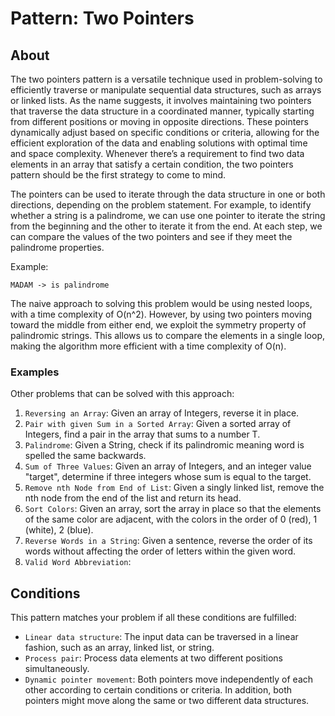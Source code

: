 # Pattern: Two Pointers

## About

The two pointers pattern is a versatile technique used in problem-solving to efficiently traverse or manipulate sequential data structures, such as arrays or linked lists. As the name suggests, it involves maintaining two pointers that traverse the data structure in a coordinated manner, typically starting from different positions or moving in opposite directions. These pointers dynamically adjust based on specific conditions or criteria, allowing for the efficient exploration of the data and enabling solutions with optimal time and space complexity. Whenever there’s a requirement to find two data elements in an array that satisfy a certain condition, the two pointers pattern should be the first strategy to come to mind.

The pointers can be used to iterate through the data structure in one or both directions, depending on the problem statement. For example, to identify whether a string is a palindrome, we can use one pointer to iterate the string from the beginning and the other to iterate it from the end. At each step, we can compare the values of the two pointers and see if they meet the palindrome properties.

Example:

    MADAM -> is palindrome 

The naive approach to solving this problem would be using nested loops, with a time complexity of O(n^2). However, by using two pointers moving toward the middle from either end, we exploit the symmetry property of palindromic strings. This allows us to compare the elements in a single loop, making the algorithm more efficient with a time complexity of O(n).

### Examples

Other problems that can be solved with this approach:

1. `Reversing an Array`: Given an array of Integers, reverse it in place.
2. `Pair with given Sum in a Sorted Array`: Given a sorted array of Integers, find a pair in the array that sums to a number T.
3. `Palindrome`: Given a String, check if its palindromic meaning word is spelled the same backwards.
4. `Sum of Three Values`: Given an array of Integers, and an integer value "target", determine if three integers whose sum is equal to the target.
5. `Remove nth Node from End of List`: Given a singly linked list, remove the nth node from the end of the list and return its head.
6. `Sort Colors`: Given an array, sort the array in place so that the elements of the same color are adjacent, with the colors in the order of 0 (red), 1 (white), 2 (blue).
7. `Reverse Words in a String`: Given a sentence, reverse the order of its words without affecting the order of letters within the given word.
8. `Valid Word Abbreviation`:

## Conditions

This pattern matches your problem if all these conditions are fulfilled:

- `Linear data structure`: The input data can be traversed in a linear fashion, such as an array, linked list, or string.
- `Process pair`: Process data elements at two different positions simultaneously.
- `Dynamic pointer movement`: Both pointers move independently of each other according to certain conditions or criteria. In addition,  both pointers might move along the same or two different data structures.
